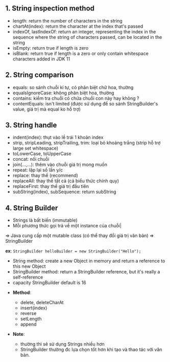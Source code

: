 ## 1. String inspection method

- length: return the number of characters in the string
- chartAt(index): return the character at the index that's passed
- indexOf, lastIndexOf: return an integer, representing the index in the sequence where the string of characters passed, can be located in the string
- isEmpty: return true if length is zero
- isBlank: return true if length is a zero or only contain whitespace characters added in JDK 11

## 2. String comparison

- equals: so sánh chuỗi kí tự, có phân biệt chữ hoa, thường
- equalsIgnoreCase: không phân biệt hoa, thường
- contains: kiểm tra chuỗi có chứa chuỗi con này hay không ?
- contentEquals: isn't limited (được sử dụng để so sánh StringBuilder's value, giá trị mà equal ko hỗ trợ)

## 3. String handle

- indent(index): thụt vào lề trái 1 khoản index
- strip, stripLeading, stripTrailing, trim: loại bỏ khoảng trắng (strip hỗ trợ large set whitespace)
- toLowerCase, toUpperCase
- concat: nối chuỗi
- join(...,...): thêm vào chuỗi giá trị mong muốn
- repeat: lặp lại số lần y/c
- replace: thay thế (recommend)
- replaceAll: thay thế tất cả (cả biểu thức chính quy)
- replaceFirst: thay thế giá trị đầu tiên
- subString(index), subSequence: return subString

## 4. String Builder

- Strings là bất biến (immutable)
- Mỗi phương thức gọi trả về một instance của chuỗi|

=> Java cung cấp một mutable class (có thể thay đổi giá trị văn bản) => StringBuilder

**ex**: `StringBuilder helloBuilder = new StringBuilder("Hello");`

- String method: create a new Object in memory and return a reference to this new Object
- StringBuilder method: return a StringBuilder reference, but it's really a self-reference
- capacity StringBuilder default is 16

* **Method**:

  - delete, deleteCharAt
  - insert(index)
  - reverse
  - setLength
  - append

* **Note**:
  - thường thì sẽ sử dụng Strings nhiều hơn
  - StringBuilder thường đc lựa chọn tốt hơn khi tạo và thao tác với văn bản.
